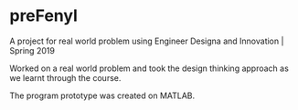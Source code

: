 # preFenyl
A project for real world problem using Engineer Designa and Innovation | Spring 2019


Worked on a real world problem and took the design thinking approach as we learnt through the course.

The program prototype was created on MATLAB.
